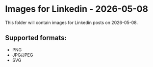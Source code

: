 # Images for Linkedin - 2026-05-08

This folder will contain images for Linkedin posts on 2026-05-08.

## Supported formats:
- PNG
- JPG/JPEG
- SVG
